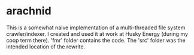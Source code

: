 # arachnid
This is a somewhat naive implementation of a multi-threaded file system crawler/indexer. I created and used it at work at Husky Energy (during my coop term there).
'fmr' folder contains the code. The 'src' folder was the intended location of the rewrite.
